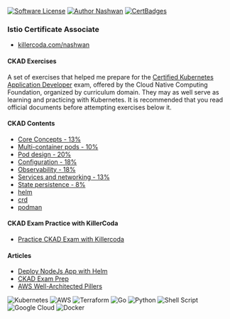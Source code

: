 [![Software License](https://img.shields.io/badge/license-MIT-brightgreen.svg?style=flat-square)](LICENSE)
[![Author Nashwan](https://img.shields.io/badge/Author-Nashwan-brightgreen.svg?style=flat-square)](https://github.com/nbmustafa)
[![CertBadges](https://img.shields.io/badge/CertBadges-CKAD,ACSA,SCS,CS,CCNA,ITIL,PRINCE2-brightgreen.svg?style=flat-square)](https://www.linkedin.com/in/nashwan-mustafa/)

### Istio Certificate Associate
- [killercoda.com/nashwan](killercoda.com/nashwan)

#### CKAD Exercises

A set of exercises that helped me prepare for the [Certified Kubernetes Application Developer](https://www.cncf.io/certification/ckad/) exam, offered by the Cloud Native Computing Foundation, organized by curriculum domain. They may as well serve as learning and practicing with Kubernetes. It is recommended that you read official documents before attempting exercises below it.

#### CKAD Contents
- [Core Concepts - 13%](https://nbmustafa.github.io/contents/ckad/ckad_core_concepts)
- [Multi-container pods - 10%](https://nbmustafa.github.io/contents/ckad/multi_container_pod)
- [Pod design - 20%](https://nbmustafa.github.io/contents/ckad/pod_design)
- [Configuration - 18%](https://nbmustafa.github.io/contents/ckad/configuration)
- [Observability - 18%](https://nbmustafa.github.io/contents/ckad/observability)
- [Services and networking - 13%](https://nbmustafa.github.io/contents/ckad/services_and_networking)
- [State persistence - 8%](https://nbmustafa.github.io/contents/ckad/state_persistence)
- [helm](https://nbmustafa.github.io/contents/ckad/helm)
- [crd](https://nbmustafa.github.io/contents/ckad/crd)
- [podman](https://nbmustafa.github.io/contents/ckad/podman)

#### CKAD Exam Practice with KillerCoda
- [Practice CKAD Exam with Killercoda](https://killercoda.com/killer-shell-ckad)


#### Articles

- [Deploy NodeJs App with Helm](https://nbmustafa.github.io/contents/articles/deploy-to-k8s-with-helm)
- [CKAD Exam Prep](https://nbmustafa.github.io/contents/exams)
- [AWS Well-Architected Pillers](https://nbmustafa.github.io/contents/articles/aws-well-architected-pillers)


![Kubernetes](https://img.shields.io/badge/kubernetes-%23326ce5.svg?style=for-the-badge&logo=kubernetes&logoColor=white)
![AWS](https://img.shields.io/badge/AWS-%23FF9900.svg?style=for-the-badge&logo=amazon-aws&logoColor=white)
![Terraform](https://img.shields.io/badge/terraform-%235835CC.svg?style=for-the-badge&logo=terraform&logoColor=white)
![Go](https://img.shields.io/badge/go-%2300ADD8.svg?style=for-the-badge&logo=go&logoColor=white)
![Python](https://img.shields.io/badge/python-3670A0?style=for-the-badge&logo=python&logoColor=ffdd54)
![Shell Script](https://img.shields.io/badge/shell_script-%23121011.svg?style=for-the-badge&logo=gnu-bash&logoColor=white)
![Google Cloud](https://img.shields.io/badge/GoogleCloud-%234285F4.svg?style=for-the-badge&logo=google-cloud&logoColor=white)
![Docker](https://img.shields.io/badge/docker-%230db7ed.svg?style=for-the-badge&logo=docker&logoColor=white)
